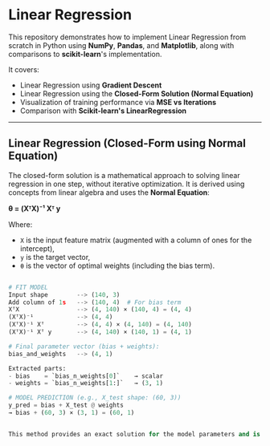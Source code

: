# Linear Regression

This repository demonstrates how to implement Linear Regression from scratch in Python using **NumPy**, **Pandas**, and **Matplotlib**, along with comparisons to **scikit-learn**'s implementation.

It covers:

- Linear Regression using **Gradient Descent**
- Linear Regression using the **Closed-Form Solution (Normal Equation)**
- Visualization of training performance via **MSE vs Iterations**
- Comparison with **Scikit-learn's LinearRegression**

---

## Linear Regression (Closed-Form using Normal Equation)

The closed-form solution is a mathematical approach to solving linear regression in one step, without iterative optimization. It is derived using concepts from linear algebra and uses the **Normal Equation**:

**θ = (XᵀX)⁻¹ Xᵀ y**

Where:
- `X` is the input feature matrix (augmented with a column of ones for the intercept),
- `y` is the target vector,
- `θ` is the vector of optimal weights (including the bias term).
```python

# FIT MODEL
Input shape        --> (140, 3)  
Add column of 1s   --> (140, 4)  # For bias term  
XᵀX                --> (4, 140) × (140, 4) = (4, 4)  
(XᵀX)⁻¹            --> (4, 4)  
(XᵀX)⁻¹ Xᵀ         --> (4, 4) × (4, 140) = (4, 140)  
(XᵀX)⁻¹ Xᵀ y       --> (4, 140) × (140, 1) = (4, 1)  

# Final parameter vector (bias + weights):  
bias_and_weights   --> (4, 1)  

Extracted parts:  
- bias    = `bias_n_weights[0]`    → scalar  
- weights = `bias_n_weights[1:]`   → (3, 1)  

# MODEL PREDICTION (e.g., X_test shape: (60, 3))  
y_pred = bias + X_test @ weights  
→ bias + (60, 3) × (3, 1) = (60, 1)


This method provides an exact solution for the model parameters and is effective for small to moderately sized datasets. However, for very large datasets, the computation of the matrix inverse can become expensive and numerically unstable.
